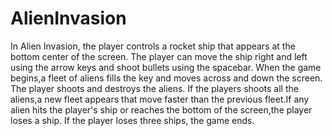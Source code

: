 # AlienInvasion
In Alien Invasion, the player controls a rocket ship that appears at the bottom center of the screen. The player can move the ship right and left using the arrow keys and shoot bullets using the spacebar.
When the game begins,a fleet of aliens fills the key and moves across and down the screen.
The player shoots and destroys the aliens.
If the players shoots all the aliens,a new fleet appears that move faster than the previous fleet.If any alien hits the player's ship or reaches the bottom of the screen,the player loses a ship.
If the player loses three ships, the game ends.
